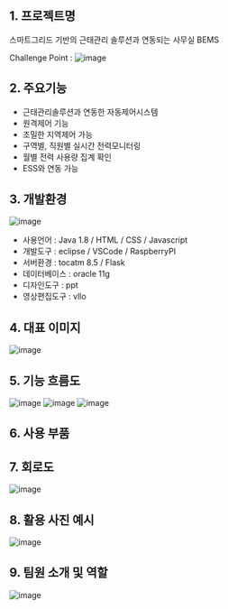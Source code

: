 ## 1. 프로젝트명
스마트그리드 기반의 
근태관리 솔루션과 연동되는 
사무실 BEMS

Challenge Point : 
![image](https://user-images.githubusercontent.com/97868648/158286679-6baeed74-0ed8-4cf4-bc63-1d746beeacc9.png)

## 2. 주요기능

- 근태관리솔루션과 연동한 자동제어시스템
- 원격제어 기능
- 조밀한 지역제어 가능
- 구역별, 직원별 실시간 전력모니터링
- 월별 전력 사용량 집계 확인
- ESS와 연동 가능

## 3. 개발환경

 ![image](https://user-images.githubusercontent.com/97868648/158286745-c4e94f5a-8e15-4cef-ba9b-58b91ecdec52.png)

- 사용언어 : Java 1.8 / HTML / CSS / Javascript
- 개발도구 : eclipse / VSCode / RaspberryPI
- 서버환경 : tocatm 8.5 / Flask
- 데이터베이스 : oracle 11g
- 디자인도구 : ppt
- 영상편집도구 : vllo

## 4. 대표 이미지

![image](https://user-images.githubusercontent.com/97868648/158286763-a9d71ef5-b85b-4a6e-ae0e-8ff7a50f1a31.png)

## 5. 기능 흐름도

![image](https://user-images.githubusercontent.com/97868648/158286890-edec369b-69fe-4ddc-869c-f7c57207a36b.png)
![image](https://user-images.githubusercontent.com/97868648/158286901-e49ecea3-2f64-46a6-96fb-79b9834c6f57.png)
![image](https://user-images.githubusercontent.com/97868648/158286911-69747795-d43f-4323-afb3-31a99ef9636f.png)



## 6. 사용 부품


## 7. 회로도

![image](https://user-images.githubusercontent.com/97868648/158286812-4341f221-8052-41a4-8dd9-10aba525192f.png)

## 8. 활용 사진 예시

![image](https://user-images.githubusercontent.com/97868648/158287302-6e1f3a67-4b00-4c26-a19d-3fc512fd970d.png)


## 9. 팀원 소개 및 역할

![image](https://user-images.githubusercontent.com/97868648/158286824-d4c97978-bde8-442b-a602-0bd461bfe9a1.png)
